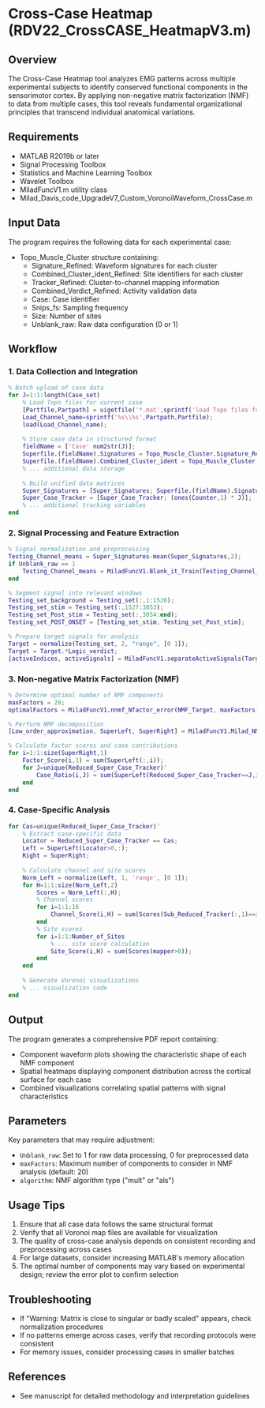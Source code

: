 # Cross-Case Heatmap (RDV22_CrossCASE_HeatmapV3.m)

## Overview
The Cross-Case Heatmap tool analyzes EMG patterns across multiple experimental subjects to identify conserved functional components in the sensorimotor cortex. By applying non-negative matrix factorization (NMF) to data from multiple cases, this tool reveals fundamental organizational principles that transcend individual anatomical variations.

## Requirements
- MATLAB R2019b or later
- Signal Processing Toolbox
- Statistics and Machine Learning Toolbox
- Wavelet Toolbox
- MiladFuncV1.m utility class
- Milad_Davis_code_UpgradeV7_Custom_VoronoiWaveform_CrossCase.m

## Input Data
The program requires the following data for each experimental case:
- Topo_Muscle_Cluster structure containing:
  - Signature_Refined: Waveform signatures for each cluster
  - Combined_Cluster_ident_Refined: Site identifiers for each cluster
  - Tracker_Refined: Cluster-to-channel mapping information
  - Combined_Verdict_Refined: Activity validation data
  - Case: Case identifier
  - Snips_fs: Sampling frequency
  - Size: Number of sites
  - Unblank_raw: Raw data configuration (0 or 1)

## Workflow

### 1. Data Collection and Integration
```matlab
% Batch upload of case data
for J=1:1:length(Case_set)
    % Load Topo files for current case
    [Partfile,Partpath] = uigetfile('*.mat',sprintf('load Topo files for %s',Case_set(J)));
    Load_Channel_name=sprintf('%s\\%s',Partpath,Partfile);
    load(Load_Channel_name);
    
    % Store case data in structured format
    fieldName = ['Case' num2str(J)];
    Superfile.(fieldName).Signatures = Topo_Muscle_Cluster.Signature_Refined;
    Superfile.(fieldName).Combined_Cluster_ident = Topo_Muscle_Cluster.Combined_Cluster_ident_Refined;
    % ... additional data storage
    
    % Build unified data matrices
    Super_Signatures = [Super_Signatures; Superfile.(fieldName).Signatures{i}];
    Super_Case_Tracker = [Super_Case_Tracker; (ones(Counter,1) * J)];
    % ... additional tracking variables
end
```

### 2. Signal Processing and Feature Extraction
```matlab
% Signal normalization and preprocessing
Testing_Channel_means = Super_Signatures-mean(Super_Signatures,2);
if Unblank_raw == 1 
    Testing_Channel_means = MiladFuncV1.Blank_it_Train(Testing_Channel_means);
end

% Segment signal into relevant windows
Testing_set_background = Testing_set(:,1:1526);
Testing_set_stim = Testing_set(:,1527:3053);
Testing_set_Post_stim = Testing_set(:,3054:end);
Testing_set_POST_ONSET = [Testing_set_stim, Testing_set_Post_stim];

% Prepare target signals for analysis
Target = normalize(Testing_set, 2, "range", [0 1]);
Target = Target.*Logic_verdict;
[activeIndices, activeSignals] = MiladFuncV1.separateActiveSignals(Target);
```

### 3. Non-negative Matrix Factorization (NMF)
```matlab
% Determine optimal number of NMF components
maxFactors = 20;
optimalFactors = MiladFuncV1.nnmf_Nfactor_error(NMF_Target, maxFactors);

% Perform NMF decomposition
[Low_order_approximation, SuperLeft, SuperRight] = MiladFuncV1.Milad_NMF(NMF_Target, Factors, algorithm);

% Calculate factor scores and case contributions
for i=1:1:size(SuperRight,1)
    Factor_Score(i,1) = sum(SuperLeft(:,i));
    for J=unique(Reduced_Super_Case_Tracker)'
        Case_Ratio(i,J) = sum(SuperLeft(Reduced_Super_Case_Tracker==J,i))/sum(SuperLeft(:,i));
    end
end
```

### 4. Case-Specific Analysis
```matlab
for Cas=unique(Reduced_Super_Case_Tracker)'
    % Extract case-specific data
    Locator = Reduced_Super_Case_Tracker == Cas;
    Left = SuperLeft(Locator>0,:);
    Right = SuperRight;
    
    % Calculate channel and site scores
    Norm_Left = normalize(Left, 1, 'range', [0 1]);
    for H=1:1:size(Norm_Left,2)
        Scores = Norm_Left(:,H);
        % Channel scores
        for i=1:1:16
            Channel_Score(i,H) = sum(Scores(Sub_Reduced_Tracker(:,1)==i));
        end
        % Site scores
        for i=1:1:Number_of_Sites
            % ... site score calculation
            Site_Score(i,H) = sum(Scores(mapper>0));
        end
    end
    
    % Generate Voronoi visualizations
    % ... visualization code
end
```

## Output
The program generates a comprehensive PDF report containing:
- Component waveform plots showing the characteristic shape of each NMF component
- Spatial heatmaps displaying component distribution across the cortical surface for each case
- Combined visualizations correlating spatial patterns with signal characteristics

## Parameters
Key parameters that may require adjustment:
- `Unblank_raw`: Set to 1 for raw data processing, 0 for preprocessed data
- `maxFactors`: Maximum number of components to consider in NMF analysis (default: 20)
- `algorithm`: NMF algorithm type ("mult" or "als")

## Usage Tips
1. Ensure that all case data follows the same structural format
2. Verify that all Voronoi map files are available for visualization
3. The quality of cross-case analysis depends on consistent recording and preprocessing across cases
4. For large datasets, consider increasing MATLAB's memory allocation
5. The optimal number of components may vary based on experimental design; review the error plot to confirm selection

## Troubleshooting
- If "Warning: Matrix is close to singular or badly scaled" appears, check normalization procedures
- If no patterns emerge across cases, verify that recording protocols were consistent
- For memory issues, consider processing cases in smaller batches

## References
- See manuscript for detailed methodology and interpretation guidelines
